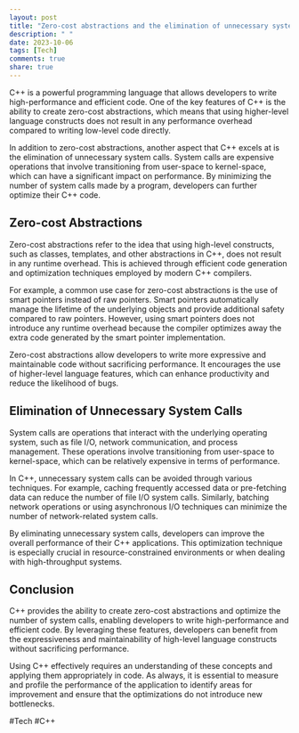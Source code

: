 ```yaml
---
layout: post
title: "Zero-cost abstractions and the elimination of unnecessary system calls in C++"
description: " "
date: 2023-10-06
tags: [Tech]
comments: true
share: true
---
```


C++ is a powerful programming language that allows developers to write high-performance and efficient code. One of the key features of C++ is the ability to create zero-cost abstractions, which means that using higher-level language constructs does not result in any performance overhead compared to writing low-level code directly.

In addition to zero-cost abstractions, another aspect that C++ excels at is the elimination of unnecessary system calls. System calls are expensive operations that involve transitioning from user-space to kernel-space, which can have a significant impact on performance. By minimizing the number of system calls made by a program, developers can further optimize their C++ code.

## Zero-cost Abstractions

Zero-cost abstractions refer to the idea that using high-level constructs, such as classes, templates, and other abstractions in C++, does not result in any runtime overhead. This is achieved through efficient code generation and optimization techniques employed by modern C++ compilers.

For example, a common use case for zero-cost abstractions is the use of smart pointers instead of raw pointers. Smart pointers automatically manage the lifetime of the underlying objects and provide additional safety compared to raw pointers. However, using smart pointers does not introduce any runtime overhead because the compiler optimizes away the extra code generated by the smart pointer implementation.

Zero-cost abstractions allow developers to write more expressive and maintainable code without sacrificing performance. It encourages the use of higher-level language features, which can enhance productivity and reduce the likelihood of bugs.

## Elimination of Unnecessary System Calls

System calls are operations that interact with the underlying operating system, such as file I/O, network communication, and process management. These operations involve transitioning from user-space to kernel-space, which can be relatively expensive in terms of performance.

In C++, unnecessary system calls can be avoided through various techniques. For example, caching frequently accessed data or pre-fetching data can reduce the number of file I/O system calls. Similarly, batching network operations or using asynchronous I/O techniques can minimize the number of network-related system calls.

By eliminating unnecessary system calls, developers can improve the overall performance of their C++ applications. This optimization technique is especially crucial in resource-constrained environments or when dealing with high-throughput systems.

## Conclusion

C++ provides the ability to create zero-cost abstractions and optimize the number of system calls, enabling developers to write high-performance and efficient code. By leveraging these features, developers can benefit from the expressiveness and maintainability of high-level language constructs without sacrificing performance.

Using C++ effectively requires an understanding of these concepts and applying them appropriately in code. As always, it is essential to measure and profile the performance of the application to identify areas for improvement and ensure that the optimizations do not introduce new bottlenecks.

#Tech #C++